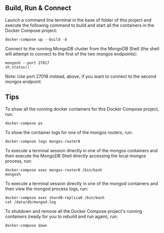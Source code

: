 Build, Run & Connect
--------------------
Launch a command line terminal in the base of folder of this project and execute the following command to build and start all the containers in the Docker Compose project:
```
docker-compose up --build -d
```
Connect to the running MongoDB cluster from the MongoDB Shell (the shell will attempt to connect to the first of the two mongos endpoints):
```
mongosh --port 27017
sh.status()`
```

Note: Use port 27018 instead, above, if you want to connect to the second mongos endpoint.

Tips
-------
To show all the running docker containers for this Docker Compose project, run:
```
docker-compose ps
```
To show the container logs for one of the mongos routers, run:
```
docker-compose logs mongos-router0
```
To execute a terminal session directly in one of the mongos containers and then execute the MongoDB Shell directly accessing the local mongos process, run:
```
docker-compose exec mongos-router0 /bin/bash
mongosh
```
To execute a terminal session directly in one of the mongod containers and then view the mongod process logs, run:
```
docker-compose exec shard0-replica0 /bin/bash
cat /data/db/mongod.log
```
To shutdown and remove all the Docker Compose project's running containers (ready for you to rebuild and run again), run:
```
docker-compose down
```

